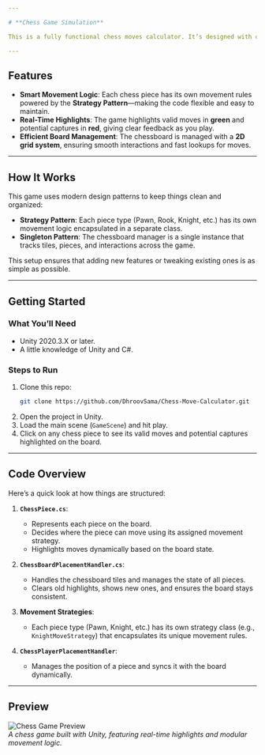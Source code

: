 ```yaml
---

# **Chess Game Simulation**

This is a fully functional chess moves calculator. It’s designed with clean and modular code, making it easy to extend and customize. The game handles chess piece movement dynamically, highlights possible moves in real time, and tracks the board state efficiently. 

---
```


## **Features**
- **Smart Movement Logic**: Each chess piece has its own movement rules powered by the **Strategy Pattern**—making the code flexible and easy to maintain.
- **Real-Time Highlights**: The game highlights valid moves in **green** and potential captures in **red**, giving clear feedback as you play.
- **Efficient Board Management**: The chessboard is managed with a **2D grid system**, ensuring smooth interactions and fast lookups for moves.

---

## **How It Works**

This game uses modern design patterns to keep things clean and organized:

- **Strategy Pattern**: Each piece type (Pawn, Rook, Knight, etc.) has its own movement logic encapsulated in a separate class.
- **Singleton Pattern**: The chessboard manager is a single instance that tracks tiles, pieces, and interactions across the game.

This setup ensures that adding new features or tweaking existing ones is as simple as possible.

---

## **Getting Started**

### **What You’ll Need**
- Unity 2020.3.X or later.
- A little knowledge of Unity and C#.

### **Steps to Run**
1. Clone this repo:
   ```bash
   git clone https://github.com/DhroovSama/Chess-Move-Calculator.git
   ```
2. Open the project in Unity.
3. Load the main scene (`GameScene`) and hit play.
4. Click on any chess piece to see its valid moves and potential captures highlighted on the board.

---

## **Code Overview**

Here’s a quick look at how things are structured:

1. **`ChessPiece.cs`**:
   - Represents each piece on the board.
   - Decides where the piece can move using its assigned movement strategy.
   - Highlights moves dynamically based on the board state.

2. **`ChessBoardPlacementHandler.cs`**:
   - Handles the chessboard tiles and manages the state of all pieces.
   - Clears old highlights, shows new ones, and ensures the board stays consistent.

3. **Movement Strategies**:
   - Each piece type (Pawn, Knight, etc.) has its own strategy class (e.g., `KnightMoveStrategy`) that encapsulates its unique movement rules.

4. **`ChessPlayerPlacementHandler`**:
   - Manages the position of a piece and syncs it with the board dynamically.

---

## **Preview**

![Chess Game Preview](https://drive.google.com/uc?id=1Wid--s78Hu5cJoFqQIx5G9L3FPop3kLB)  
*A chess game built with Unity, featuring real-time highlights and modular movement logic.*
